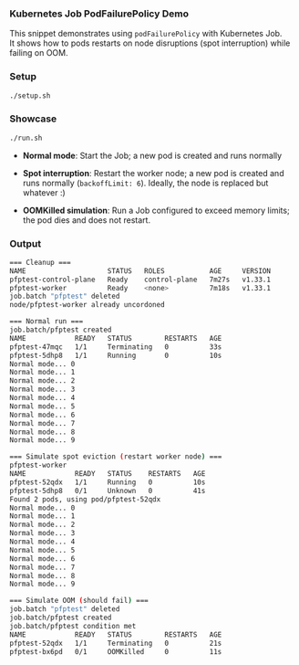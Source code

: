 ### Kubernetes Job PodFailurePolicy Demo

This snippet demonstrates using `podFailurePolicy` with Kubernetes Job.  
It shows how to pods restarts on node disruptions (spot interruption) while failing on OOM.

### Setup
```sh
./setup.sh
```

### Showcase
```sh
./run.sh
```
- **Normal mode**: Start the Job; a new pod is created and runs normally

- **Spot interruption**: Restart the worker node; a new pod is created and runs normally (`backoffLimit: 6`). Ideally, the node is replaced but whatever :)

- **OOMKilled simulation**: Run a Job configured to exceed memory limits; the pod dies and does not restart.

### Output

```sh
=== Cleanup ===
NAME                    STATUS   ROLES           AGE     VERSION
pfptest-control-plane   Ready    control-plane   7m27s   v1.33.1
pfptest-worker          Ready    <none>          7m18s   v1.33.1
job.batch "pfptest" deleted
node/pfptest-worker already uncordoned

=== Normal run ===
job.batch/pfptest created
NAME            READY   STATUS        RESTARTS   AGE
pfptest-47mqc   1/1     Terminating   0          33s
pfptest-5dhp8   1/1     Running       0          10s
Normal mode... 0
Normal mode... 1
Normal mode... 2
Normal mode... 3
Normal mode... 4
Normal mode... 5
Normal mode... 6
Normal mode... 7
Normal mode... 8
Normal mode... 9

=== Simulate spot eviction (restart worker node) ===
pfptest-worker
NAME            READY   STATUS    RESTARTS   AGE
pfptest-52qdx   1/1     Running   0          10s
pfptest-5dhp8   0/1     Unknown   0          41s
Found 2 pods, using pod/pfptest-52qdx
Normal mode... 0
Normal mode... 1
Normal mode... 2
Normal mode... 3
Normal mode... 4
Normal mode... 5
Normal mode... 6
Normal mode... 7
Normal mode... 8
Normal mode... 9

=== Simulate OOM (should fail) ===
job.batch "pfptest" deleted
job.batch/pfptest created
job.batch/pfptest condition met
NAME            READY   STATUS        RESTARTS   AGE
pfptest-52qdx   1/1     Terminating   0          21s
pfptest-bx6pd   0/1     OOMKilled     0          11s
```